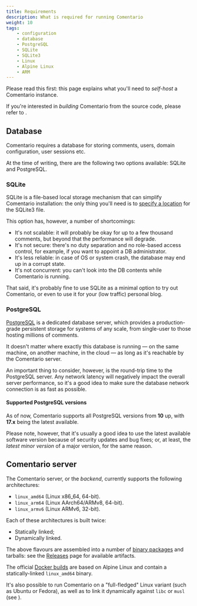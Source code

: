 ```yaml
---
title: Requirements
description: What is required for running Comentario
weight: 10
tags:
    - configuration
    - database
    - PostgreSQL
    - SQLite
    - SQLite3
    - Linux
    - Alpine Linux
    - ARM
---
```


Please read this first: this page explains what you'll need to *self-host* a Comentario instance.

<!--more-->

If you're interested in *building* Comentario from the source code, please refer to [](/installation/building).

## Database

Comentario requires a database for storing comments, users, domain configuration, user sessions etc.

At the time of writing, there are the following two options available: SQLite and PostgreSQL.

### SQLite

SQLite is a file-based local storage mechanism that can simplify Comentario installation: the only thing you'll need is to [specify a location](/configuration/backend/secrets) for the SQLite3 file.

This option has, however, a number of shortcomings:

* It's not scalable: it will probably be okay for up to a few thousand comments, but beyond that the performance will degrade.
* It's not secure: there's no duty separation and no role-based access control, for example, if you want to appoint a DB administrator.
* It's less reliable: in case of OS or system crash, the database may end up in a corrupt state.
* It's not concurrent: you can't look into the DB contents while Comentario is running.

That said, it's probably fine to use SQLite as a minimal option to try out Comentario, or even to use it for your (low traffic) personal blog.

### PostgreSQL

[PostgreSQL](https://www.postgresql.org/) is a dedicated database server, which provides a production-grade persistent storage for systems of any scale, from single-user to those hosting millions of comments.

It doesn't matter where exactly this database is running — on the same machine, on another machine, in the cloud — as long as it's reachable by the Comentario server.

An important thing to consider, however, is the round-trip time to the PostgreSQL server. Any network latency will negatively impact the overall server performance, so it's a good idea to make sure the database network connection is as fast as possible.

#### Supported PostgreSQL versions

As of now, Comentario supports all PostgreSQL versions from **10** up, with **17.x** being the latest available.

Please note, however, that it's usually a good idea to use the latest available software version because of security updates and bug fixes; or, at least, the *latest minor version* of a major version, for the same reason.

## Comentario server

The Comentario server, or the *backend*, currently supports the following architectures:
* `linux_amd64` (Linux x86_64, 64-bit).
* `linux_arm64` (Linux AArch64/ARMv8, 64-bit).
* `linux_armv6` (Linux ARMv6, 32-bit).

Each of these architectures is built twice:
* Statically linked;
* Dynamically linked.

The above flavours are assembled into a number of [binary packages](binary-package) and tarballs: see the [Releases](https://gitlab.com/comentario/comentario/-/releases) page for available artifacts.

The official [Docker builds](/installation/docker-image) are based on Alpine Linux and contain a statically-linked `linux_amd64` binary.

It's also possible to run Comentario on a "full-fledged" Linux variant (such as Ubuntu or Fedora), as well as to link it dynamically against `libc` or `musl` (see [](/installation/building)).
